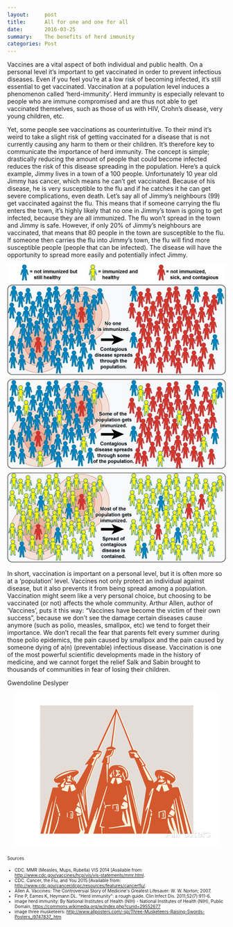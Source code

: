 ```yaml
---
layout:     post
title:      All for one and one for all
date:       2016-03-25
summary:    The benefits of herd immunity
categories: Post
---
```

Vaccines are a vital aspect of both individual and public health. On a personal level it’s important to get vaccinated in order 
to prevent infectious diseases. Even if you feel you’re at a low risk of becoming infected, it’s still essential to get 
vaccinated. Vaccination at a population level induces a phenomenon called ‘herd-immunity’. Herd immunity is especially relevant 
to people who are immune compromised and are thus not able to get vaccinated themselves, such as those of us with HIV, Crohn’s 
disease, very young children, etc. 

Yet, some people see vaccinations as counterintuitive. To their mind it’s weird to take a slight risk of getting vaccinated for 
a disease that is not currently causing any harm to them or their children. It’s therefore key to communicate the importance of 
herd immunity. The concept is simple; drastically reducing the amount of people that could become infected reduces the risk of 
this disease spreading in the population. Here’s a quick example, Jimmy lives in a town of a 100 people. Unfortunately 10 year 
old Jimmy has cancer, which means he can’t get vaccinated. Because of his disease, he is very susceptible to the flu and if he 
catches it he can get severe complications, even death. Let’s say all of Jimmy’s neighbours (99) get vaccinated against the flu.
This means that if someone carrying the flu enters the town, it’s highly likely that no one in Jimmy’s town is going to get 
infected, because they are all immunized. The flu won’t spread in the town and Jimmy is safe. However, if only 20% of Jimmy’s 
neighbours are vaccinated, that means that 80 people in the town are susceptible to the flu. If someone then carries the flu 
into Jimmy’s town, the flu will find more susceptible people (people that can be infected). The disease will have the 
opportunity to spread more easily and potentially infect Jimmy.

<center><img src="https://raw.githubusercontent.com/agonyantibodies/agonyantibodies.github.io/master/[%22images%22]/Herd%20Immunity.jpg"/></center>

In short, vaccination is important on a personal level, but it is often more so at a ‘population’ level. Vaccines not only 
protect an individual against disease, but it also prevents it from being spread among a population. Vaccination might seem 
like a very personal choice, but choosing to be vaccinated (or not) affects the whole community. Arthur Allen, author of 
‘Vaccines’, puts it this way: “Vaccines have become the victim of their own success”, because we don’t see the damage certain 
diseases cause anymore (such as polio, measles, smallpox, etc) we tend to forget their importance. We don’t recall the fear 
that parents felt every summer during those polio epidemics, the pain caused by smallpox and the pain caused by someone dying 
of a(n) (preventable) infectious disease. Vaccination is one of the most powerful scientific developments made in the history 
of medicine, and we cannot forget the relief Salk and Sabin brought to thousands of communities in fear of losing their 
children.


Gwendoline Deslyper

<center><img src="https://raw.githubusercontent.com/agonyantibodies/agonyantibodies.github.io/master/[%22images%22]/three%20musketeers.jpg"/></center>

<font size='1'> Sources<br>
- CDC. MMR (Measles, Mups, Rubella) VIS 2014 [Available from: http://www.cdc.gov/vaccines/hcp/vis/vis-statements/mmr.html.
- CDC. Cancer, the Flu, and You 2015 [Available from: http://www.cdc.gov/cancer/dcpc/resources/features/cancerflu/.
- Allen A. Vaccines: The Controversial Story of Medicine's Greatest Lifesaver: W. W. Norton; 2007.
- Fine P, Eames K, Heymann DL. "Herd immunity": a rough guide. Clin Infect Dis. 2011;52(7):911-6.
- image herd immunity: By National Institutes of Health (NIH) - National Institutes of Health (NIH), Public Domain, 
  https://commons.wikimedia.org/w/index.php?curid=29552677
- image three musketeers: http://www.allposters.com/-sp/Three-Musketeers-Raising-Swords-Posters_i9747837_.htm
</font>
